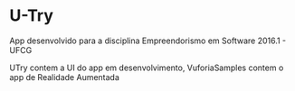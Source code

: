 # U-Try
App desenvolvido para a disciplina Empreendorismo em Software 2016.1 - UFCG

UTry contem a UI do app em desenvolvimento, VuforiaSamples contem o app de Realidade Aumentada
